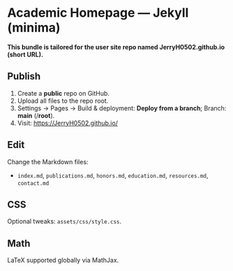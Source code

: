 # Academic Homepage — Jekyll (minima)

**This bundle is tailored for the user site repo named JerryH0502.github.io (short URL).**

## Publish
1) Create a **public** repo on GitHub.
2) Upload all files to the repo root.
3) Settings → Pages → Build & deployment: **Deploy from a branch**; Branch: **main** (/**root**).
4) Visit: https://JerryH0502.github.io/

## Edit
Change the Markdown files:
- `index.md`, `publications.md`, `honors.md`, `education.md`, `resources.md`, `contact.md`

## CSS
Optional tweaks: `assets/css/style.css`.

## Math
LaTeX supported globally via MathJax.
